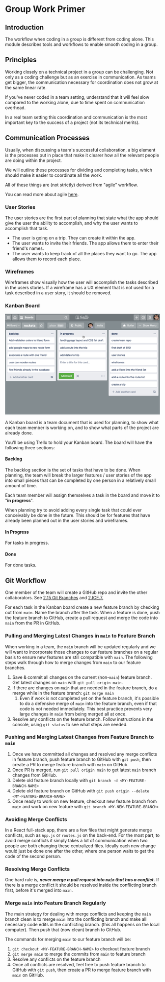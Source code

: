 # Group Work Primer

## Introduction

The workflow when coding in a group is different from coding alone. This module describes tools and workflows to enable smooth coding in a group.

## Principles

Working closely on a technical project in a group can be challenging. Not only as a coding challenge but as an exercise in communication. As teams get bigger, the communication necessary for coordination does not grow at the same linear rate.

If you've never coded in a team setting, understand that it will feel slow compared to the working alone, due to time spent on communication overhead.

In a real team setting this coordination and communication is the most important key to the success of a project (not its technical merits).

## Communication Processes

Usually, when discussing a team's successful collaboration, a big element is the processes put in place that make it clearer how all the relevant people are doing within the project.

We will outline these processes for dividing and completing tasks, which should make it easier to coordinate all the work.

All of these things are (not strictly) derived from "agile" workflow.

You can read more about agile [here](https://en.wikipedia.org/wiki/Agile\_software\_development).

### User Stories

The user stories are the first part of planning that state what the app should give the user the ability to accomplish, and why the user wants to accomplish that task.

* The user is going on a trip. They can create it within the app.
* The user wants to invite their friends. The app allows them to enter their friend's names.
* The user wants to keep track of all the places they want to go. The app allows them to record each place.

### Wireframes

Wireframes show visually how the user will accomplish the tasks described in the users stories. If a wireframe has a UX element that is not used for a task described in a user story, it should be removed.

### Kanban Board

![](../.gitbook/assets/kanb.png)

A Kanban board is a team document that is used for planning, to show what each team member is working on, and to show what parts of the project are already done.

You'll be using Trello to hold your Kanban board. The board will have the following three sections:

#### Backlog

The backlog section is the set of tasks that have to be done. When planning, the team will break the larger features / user stories of the app into small pieces that can be completed by one person in a relatively small amount of time.

Each team member will assign themselves a task in the board and move it to "**in progress**".

When planning try to avoid adding every single task that could ever conceivably be done in the future. This should be for features that have already been planned out in the user stories and wireframes.

#### In Progress

For tasks in progress.

#### Done

For done tasks.

## Git Workflow

One member of the team will create a GitHub repo and invite the other collaborators. See [2.15 Git Branches](../0-language-and-tooling/0.5-advanced-git/0.5.2-git-branches.md) and [2.ICE.7.](../0-language-and-tooling/0.ice-in-class-exercises/0.ice.1-git-branches.md)

For each task in the Kanban board create a new feature branch by checking out from `main`. Name the branch after the task. When a feature is done, push the feature branch to GitHub, create a pull request and merge the code into `main` from the PR in GitHub.

### Pulling and Merging Latest Changes in `main` to Feature Branch

When working in a team, the `main` branch will be updated regularly and we will want to incorporate those changes to our feature branches on a regular basis to ensure new features are still compatible with `main`. The following steps walk through how to merge changes from `main` to our feature branches.

1. Save & commit all changes on the current (non-`main`) feature branch. Get latest changes on `main` with `git pull origin main`.
2. If there are changes on `main` that are needed in the feature branch, do a merge while in the feature branch: `git merge main`
   1. Even if work is not completed yet on the feature branch, it's possible to do a defensive merge of `main` into the feature branch, even if that code is not needed immediately. This best practice prevents very large changes in `main` from being merged all at once.
3. Resolve any conflicts on the feature branch. Follow instructions in the console, using `git status` to see what steps are needed.

### Pushing and Merging Latest Changes from Feature Branch to `main`

1. Once we have committed all changes and resolved any merge conflicts in feature branch, push feature branch to GitHub with `git push`, then create a PR to merge feature branch with `main` on GitHub.
2. Once PR is merged, run `git pull origin main` to get latest `main` branch changes from GitHub.
3. Delete old feature branch locally with `git branch -d <MY-FEATURE-BRANCH-NAME>`
4. Delete old feature branch on GitHub with `git push origin --delete <MY-FEATURE-BRANCH-NAME>`
5. Once ready to work on new feature, checkout new feature branch from `main` and work on new feature with `git branch <MY-NEW-FEATURE-BRANCH>`

### Avoiding Merge Conflicts

In a React full-stack app, there are a few files that might generate merge conflicts, such as `App.js` or `routes.js` on the back-end. For the most part, to avoid merge conflicts it simply takes a lot of communication when two people are both changing these centralized files. Ideally each new change would just be done one after the other, where one person waits to get the code of the second person.

### Resolving Merge Conflicts

One hard rule is, _**never merge a pull request into `main` that has a conflict.**_ If there is a merge conflict it should be resolved inside the conflicting branch first, before it's merged into `main`.

### Merge `main` into Feature Branch Regularly

The main strategy for dealing with merge conflicts and keeping the `main` branch clean is to merge `main` into the conflicting branch and make all necessary code edits in the conflicting branch. (this all happens on the local computer). Then push that (now clean) branch to GitHub.

The commands for merging `main` to our feature branch will be:

1. `git checkout <MY-FEATURE-BRANCH-NAME>` to checkout feature branch
2. `git merge main` to merge the commits from `main` to feature branch
3. Resolve any conflicts on the feature branch
4. Once all conflicts are resolved, feel free to push feature branch to GitHub with `git push`, then create a PR to merge feature branch with `main` on GitHub.
